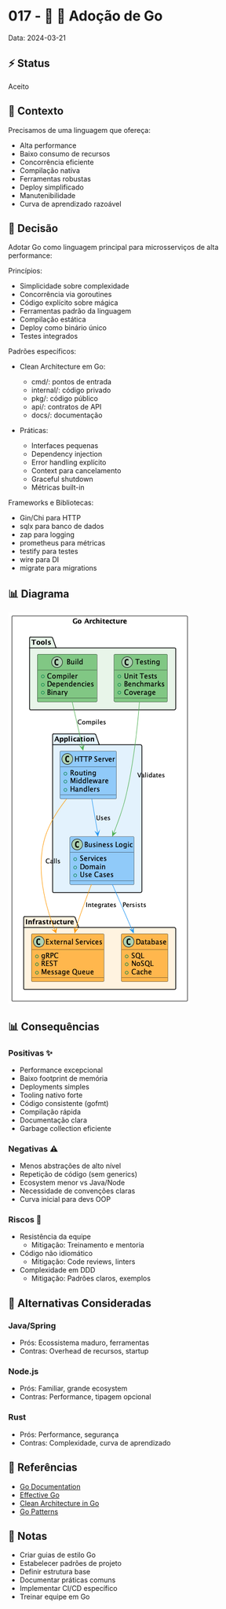 # 017 - 📝 🐹 Adoção de Go

Data: 2024-03-21

## ⚡ Status

Aceito

## 🎯 Contexto

Precisamos de uma linguagem que ofereça:
- Alta performance
- Baixo consumo de recursos
- Concorrência eficiente
- Compilação nativa
- Ferramentas robustas
- Deploy simplificado
- Manutenibilidade
- Curva de aprendizado razoável

## 🔨 Decisão

Adotar Go como linguagem principal para microsserviços de alta performance:

Princípios:
- Simplicidade sobre complexidade
- Concorrência via goroutines
- Código explícito sobre mágica
- Ferramentas padrão da linguagem
- Compilação estática
- Deploy como binário único
- Testes integrados

Padrões específicos:
- Clean Architecture em Go:
  - cmd/: pontos de entrada
  - internal/: código privado
  - pkg/: código público
  - api/: contratos de API
  - docs/: documentação

- Práticas:
  - Interfaces pequenas
  - Dependency injection
  - Error handling explícito
  - Context para cancelamento
  - Graceful shutdown
  - Métricas built-in

Frameworks e Bibliotecas:
- Gin/Chi para HTTP
- sqlx para banco de dados
- zap para logging
- prometheus para métricas
- testify para testes
- wire para DI
- migrate para migrations

## 📊 Diagrama

![Diagrama de Arquitetura Go](diagrams/adr-017-golang-adoption.png)

## 📊 Consequências

### Positivas ✨

- Performance excepcional
- Baixo footprint de memória
- Deployments simples
- Tooling nativo forte
- Código consistente (gofmt)
- Compilação rápida
- Documentação clara
- Garbage collection eficiente

### Negativas ⚠️

- Menos abstrações de alto nível
- Repetição de código (sem generics)
- Ecosystem menor vs Java/Node
- Necessidade de convenções claras
- Curva inicial para devs OOP

### Riscos 🚨

- Resistência da equipe
  - Mitigação: Treinamento e mentoria
- Código não idiomático
  - Mitigação: Code reviews, linters
- Complexidade em DDD
  - Mitigação: Padrões claros, exemplos

## 🔄 Alternativas Consideradas

### Java/Spring
- Prós: Ecossistema maduro, ferramentas
- Contras: Overhead de recursos, startup

### Node.js
- Prós: Familiar, grande ecosystem
- Contras: Performance, tipagem opcional

### Rust
- Prós: Performance, segurança
- Contras: Complexidade, curva de aprendizado

## 📝 Referências

- [Go Documentation](https://golang.org/doc/)
- [Effective Go](https://golang.org/doc/effective_go)
- [Clean Architecture in Go](https://www.youtube.com/watch?v=MzTcsI6tn-0)
- [Go Patterns](https://github.com/tmrts/go-patterns)

## 📝 Notas

- Criar guias de estilo Go
- Estabelecer padrões de projeto
- Definir estrutura base
- Documentar práticas comuns
- Implementar CI/CD específico
- Treinar equipe em Go 